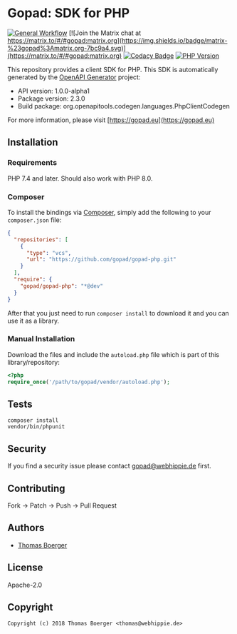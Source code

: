 # Gopad: SDK for PHP

[![General Workflow](https://github.com/gopad/gopad-php/actions/workflows/general.yml/badge.svg)](https://github.com/gopad/gopad-php/actions/workflows/general.yml) [![Join the Matrix chat at https://matrix.to/#/#gopad:matrix.org](https://img.shields.io/badge/matrix-%23gopad%3Amatrix.org-7bc9a4.svg)](https://matrix.to/#/#gopad:matrix.org) [![Codacy Badge](https://app.codacy.com/project/badge/Grade/35b2dc9119fe46f29cc53725ca5bf90b)](https://app.codacy.com/gh/gopad/gopad-php/dashboard?utm_source=gh&utm_medium=referral&utm_content=&utm_campaign=Badge_grade) [![PHP Version](https://badge.fury.io/ph/gopad%2Fgopad.svg)](https://badge.fury.io/ph/gopad%2Fgopad)

This repository provides a client SDK for PHP. This SDK is automatically
generated by the [OpenAPI Generator][generator] project:

-   API version: 1.0.0-alpha1
-   Package version: 2.3.0
-   Build package: org.openapitools.codegen.languages.PhpClientCodegen

For more information, please visit [https://gopad.eu](https://gopad.eu)

## Installation

### Requirements

PHP 7.4 and later.
Should also work with PHP 8.0.

### Composer

To install the bindings via [Composer][composer], simply add the following to
your `composer.json` file:

```json
{
  "repositories": [
    {
      "type": "vcs",
      "url": "https://github.com/gopad/gopad-php.git"
    }
  ],
  "require": {
    "gopad/gopad-php": "*@dev"
  }
}
```

After that you just need to run `composer install` to download it and you can
use it as a library.

### Manual Installation

Download the files and include the `autoload.php` file which is part of this
library/repository:

```php
<?php
require_once('/path/to/gopad/vendor/autoload.php');
```

## Tests

```console
composer install
vendor/bin/phpunit
```

## Security

If you find a security issue please contact
[gopad@webhippie.de](mailto:gopad@webhippie.de) first.

## Contributing

Fork -> Patch -> Push -> Pull Request

## Authors

-   [Thomas Boerger](https://github.com/tboerger)

## License

Apache-2.0

## Copyright

```console
Copyright (c) 2018 Thomas Boerger <thomas@webhippie.de>
```

[generator]: https://openapi-generator.tech
[composer]: https://getcomposer.org/
